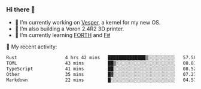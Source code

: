 ### Hi there 👋

<!--
**berkus/berkus** is a ✨ _special_ ✨ repository because its `README.md` (this file) appears on your GitHub profile.

Here are some ideas to get you started:

- 🔭 I’m currently working on ...
- 🌱 I’m currently learning ...
- 👯 I’m looking to collaborate on ...
- 🤔 I’m looking for help with ...
- 💬 Ask me about ...
- 📫 How to reach me: ...
- 😄 Pronouns: ...
- ⚡ Fun fact: ...
-->

- 🔭 I’m currently working on [Vesper](https://github.com/metta-systems/vesper), a kernel for my new OS.
- 🔭 I’m also building a Voron 2.4R2 3D printer.
- 🌱 I’m currently learning [FORTH](http://forth.com/starting-forth/) and [F#](https://fsharpforfunandprofit.com/)

💼 My recent activity:

<!--START_SECTION:waka-->

```txt
Rust                  4 hrs 42 mins   ██████████████▒░░░░░░░░░░   57.58 %
TOML                  43 mins         ██▒░░░░░░░░░░░░░░░░░░░░░░   08.81 %
TypeScript            41 mins         ██░░░░░░░░░░░░░░░░░░░░░░░   08.52 %
Other                 35 mins         █▓░░░░░░░░░░░░░░░░░░░░░░░   07.27 %
Markdown              22 mins         █░░░░░░░░░░░░░░░░░░░░░░░░   04.57 %
```

<!--END_SECTION:waka-->
